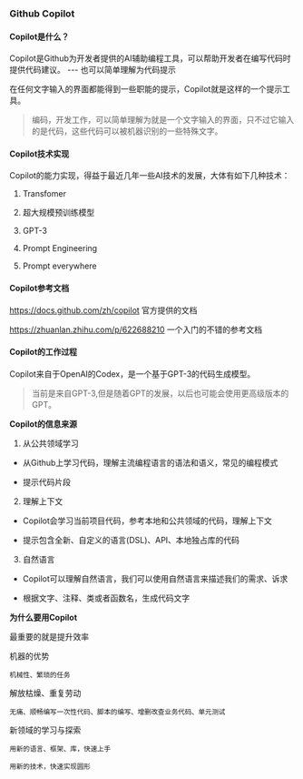 ### Github Copilot

#### Copilot是什么？

Copilot是Github为开发者提供的AI辅助编程工具，可以帮助开发者在编写代码时提供代码建议。 --- 也可以简单理解为代码提示

在任何文字输入的界面都能得到一些职能的提示，Copilot就是这样的一个提示工具。

> 编码，开发工作，可以简单理解为就是一个文字输入的界面，只不过它输入的是代码，这些代码可以被机器识别的一些特殊文字。

#### Copilot技术实现

Copilot的能力实现，得益于最近几年一些AI技术的发展，大体有如下几种技术：

1. Transfomer

2. 超大规模预训练模型

3. GPT-3

4. Prompt Engineering

5. Prompt everywhere

#### Copilot参考文档

https://docs.github.com/zh/copilot 官方提供的文档

https://zhuanlan.zhihu.com/p/622688210 一个入门的不错的参考文档

#### Copilot的工作过程

Copilot来自于OpenAI的Codex，是一个基于GPT-3的代码生成模型。

> 当前是来自GPT-3,但是随着GPT的发展，以后也可能会使用更高级版本的GPT。

**Copilot的信息来源**

1. 从公共领域学习

* 从Github上学习代码，理解主流编程语言的语法和语义，常见的编程模式

* 提示代码片段

2. 理解上下文

* Copilot会学习当前项目代码，参考本地和公共领域的代码，理解上下文

* 提示包含全新、自定义的语言(DSL)、API、本地独占库的代码

3. 自然语言

* Copilot可以理解自然语言，我们可以使用自然语言来描述我们的需求、诉求

* 根据文字、注释、类或者函数名，生成代码文字

**为什么要用Copilot**

最重要的就是提升效率

机器的优势

    机械性、繁琐的任务

解放枯燥、重复劳动

    无痛、顺畅编写一次性代码、脚本的编写、增删改查业务代码、单元测试

新领域的学习与探索

    用新的语言、框架、库，快速上手

    用新的技术，快速实现圆形